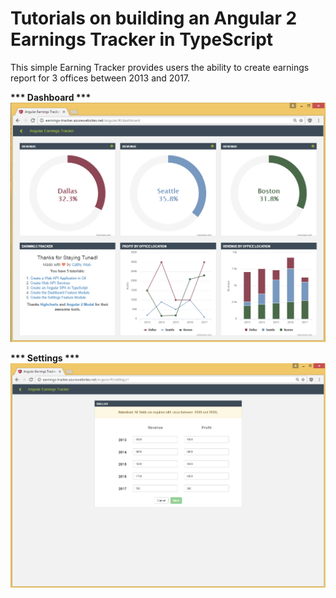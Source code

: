 # Tutorials on building an Angular 2 Earnings Tracker in TypeScript

This simple Earning Tracker provides users the ability to create earnings report for 3 offices between 2013 and 2017.

<b>*** Dashboard ***</b>
![Picture](https://github.com/cwun/angular-earnings-tracker/blob/master/screen-dashboard.png)

<b>*** Settings ***</b>
![Picture](https://github.com/cwun/angular-earnings-tracker/blob/master/screen-settings.png)
